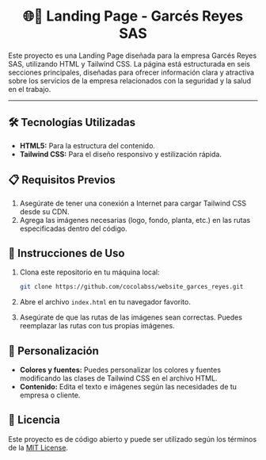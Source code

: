<h1 align="center">🌐📄 Landing Page - Garcés Reyes SAS</h1>

Este proyecto es una Landing Page diseñada para la empresa Garcés Reyes SAS, utilizando HTML y Tailwind CSS. La página está estructurada en seis secciones principales, diseñadas para ofrecer información clara y atractiva sobre los servicios de la empresa relacionados con la seguridad y la salud en el trabajo.

-------

## 🛠️ Tecnologías Utilizadas

- **HTML5:** Para la estructura del contenido.
- **Tailwind CSS:** Para el diseño responsivo y estilización rápida.

## 📋 Requisitos Previos

1. Asegúrate de tener una conexión a Internet para cargar Tailwind CSS desde su CDN.
2. Agrega las imágenes necesarias (logo, fondo, planta, etc.) en las rutas especificadas dentro del código.

## 🚀 Instrucciones de Uso

1. Clona este repositorio en tu máquina local:
   ```bash
   git clone https://github.com/cocolabss/website_garces_reyes.git
   ```

2. Abre el archivo `index.html` en tu navegador favorito.

3. Asegúrate de que las rutas de las imágenes sean correctas. Puedes reemplazar las rutas con tus propias imágenes.

## 🎨 Personalización

- **Colores y fuentes:** Puedes personalizar los colores y fuentes modificando las clases de Tailwind CSS en el archivo HTML.
- **Contenido:** Edita el texto e imágenes según las necesidades de tu empresa o cliente.

## 📄 Licencia

Este proyecto es de código abierto y puede ser utilizado según los términos de la [MIT License](https://opensource.org/licenses/MIT).